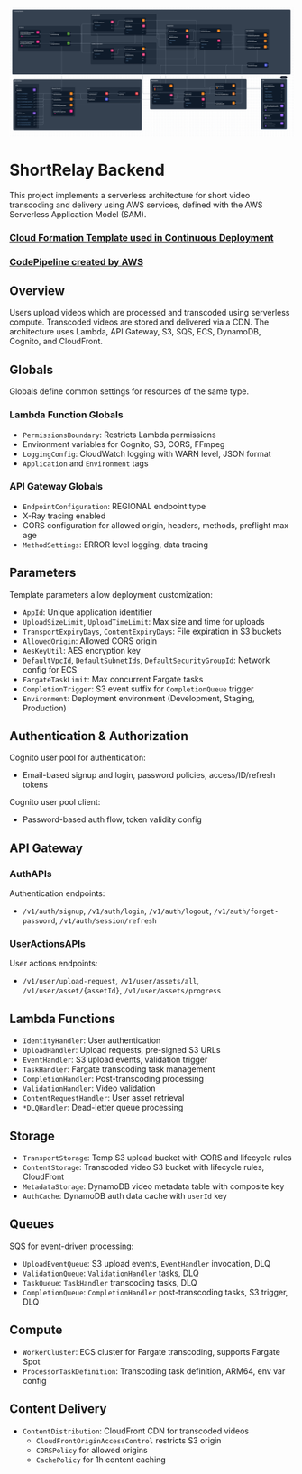 ![alt text](./docs/infra.png)

# ShortRelay Backend

This project implements a serverless architecture for short video transcoding and delivery using AWS services, defined with the AWS Serverless Application Model (SAM).
### [Cloud Formation Template used in Continuous Deployment](./infrastructure/backend.yml)
### [CodePipeline created by AWS](./infrastructure/docs/pipeline.png)

## Overview

Users upload videos which are processed and transcoded using serverless compute. Transcoded videos are stored and delivered via a CDN. The architecture uses Lambda, API Gateway, S3, SQS, ECS, DynamoDB, Cognito, and CloudFront.

## Globals

Globals define common settings for resources of the same type.

### Lambda Function Globals
- `PermissionsBoundary`: Restricts Lambda permissions
- Environment variables for Cognito, S3, CORS, FFmpeg
- `LoggingConfig`: CloudWatch logging with WARN level, JSON format
- `Application` and `Environment` tags

### API Gateway Globals 
- `EndpointConfiguration`: REGIONAL endpoint type
- X-Ray tracing enabled
- CORS configuration for allowed origin, headers, methods, preflight max age
- `MethodSettings`: ERROR level logging, data tracing

## Parameters

Template parameters allow deployment customization:

- `AppId`: Unique application identifier
- `UploadSizeLimit`, `UploadTimeLimit`: Max size and time for uploads
- `TransportExpiryDays`, `ContentExpiryDays`: File expiration in S3 buckets
- `AllowedOrigin`: Allowed CORS origin
- `AesKeyUtil`: AES encryption key
- `DefaultVpcId`, `DefaultSubnetIds`, `DefaultSecurityGroupId`: Network config for ECS
- `FargateTaskLimit`: Max concurrent Fargate tasks
- `CompletionTrigger`: S3 event suffix for `CompletionQueue` trigger
- `Environment`: Deployment environment (Development, Staging, Production)

## Authentication & Authorization

Cognito user pool for authentication:
- Email-based signup and login, password policies, access/ID/refresh tokens

Cognito user pool client:
- Password-based auth flow, token validity config

## API Gateway

### AuthAPIs
Authentication endpoints:
- `/v1/auth/signup`, `/v1/auth/login`, `/v1/auth/logout`, `/v1/auth/forget-password`, `/v1/auth/session/refresh`

### UserActionsAPIs
User actions endpoints:  
- `/v1/user/upload-request`, `/v1/user/assets/all`, `/v1/user/asset/{assetId}`, `/v1/user/assets/progress`

## Lambda Functions

- `IdentityHandler`: User authentication 
- `UploadHandler`: Upload requests, pre-signed S3 URLs  
- `EventHandler`: S3 upload events, validation trigger
- `TaskHandler`: Fargate transcoding task management
- `CompletionHandler`: Post-transcoding processing
- `ValidationHandler`: Video validation
- `ContentRequestHandler`: User asset retrieval
- `*DLQHandler`: Dead-letter queue processing

## Storage

- `TransportStorage`: Temp S3 upload bucket with CORS and lifecycle rules
- `ContentStorage`: Transcoded video S3 bucket with lifecycle rules, CloudFront
- `MetadataStorage`: DynamoDB video metadata table with composite key
- `AuthCache`: DynamoDB auth data cache with `userId` key

## Queues

SQS for event-driven processing:

- `UploadEventQueue`: S3 upload events, `EventHandler` invocation, DLQ
- `ValidationQueue`: `ValidationHandler` tasks, DLQ
- `TaskQueue`: `TaskHandler` transcoding tasks, DLQ
- `CompletionQueue`: `CompletionHandler` post-transcoding tasks, S3 trigger, DLQ

## Compute

- `WorkerCluster`: ECS cluster for Fargate transcoding, supports Fargate Spot  
- `ProcessorTaskDefinition`: Transcoding task definition, ARM64, env var config

## Content Delivery

- `ContentDistribution`: CloudFront CDN for transcoded videos
  - `CloudFrontOriginAccessControl` restricts S3 origin
  - `CORSPolicy` for allowed origins
  - `CachePolicy` for 1h content caching
